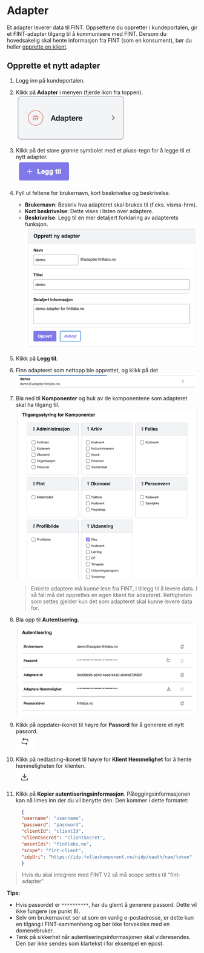 # Adapter

Et adapter leverer data til FINT. Oppsettene du oppretter i kundeportalen, gir et FINT-adapter tilgang til å kommunisere med FINT.
Dersom du hovedsakelig skal hente informasjon fra FINT (som en konsument), bør du heller [opprette en klient](portal/klient.md).

## Opprette et nytt adapter

1. Logg inn på kundeportalen.

2. Klikk på **Adapter** i menyen (fjerde ikon fra toppen).  
   ![Menyelement adapter](../_media/kundeportal-adapter-1.png)

3. Klikk på det store grønne symbolet med et pluss-tegn for å legge til et nytt adapter.  
   ![Legg til pluss](../_media/kundeportal-adapter-2.png)

4. Fyll ut feltene for brukernavn, kort beskrivelse og beskrivelse.
   - **Brukernavn**: Beskriv hva adapteret skal brukes til (f.eks. visma-hrm).
   - **Kort beskrivelse**: Dette vises i listen over adaptere.
   - **Beskrivelse**: Legg til en mer detaljert forklaring av adapterets funksjon.
   ![Adapter registrering](../_media/kundeportal-adapter-3.png)

5. Klikk på **Legg til**.

6. Finn adapteret som nettopp ble opprettet, og klikk på det     
   ![Grå blyant](../_media/kundeportal-adapter-4.png)

7. Bla ned til **Komponenter** og huk av de komponentene som adapteret skal ha tilgang til.
   ![Huk av komponenter](../_media/kundeportal-adapter-5.png)

   > Enkelte adaptere må kunne lese fra FINT, i tillegg til å levere data. I så fall må det opprettes en egen klient for adapteret. Rettigheten som settes gjelder kun det som adapteret skal kunne levere data for. 
 
8. Bla opp til **Autentisering**.
   ![Autentisering](../_media/kundeportal-adapter-6.png)

9. Klikk på oppdater-ikonet til høyre for **Passord** for å generere et nytt passord.  
   ![Generer passord](../_media/kundeportal-adapter-7.png)

10. Klikk på nedlasting-ikonet til høyre for **Klient Hemmelighet** for å hente hemmeligheten for klienten.  
   ![Hent hemmelighet](../_media/kundeportal-adapter-8.png)

11. Klikk på **Kopier autentiseringsinformasjon**. Påloggingsinformasjonen kan nå limes inn der du vil benytte den. Den kommer i dette formatet:

    ```json
      {
      "username": "username",
      "password": "password",
      "clientId": "clientId",
      "clientSecret": "clientSecret",
      "assetIds": "fintlabs.no",
      "scope": "fint-client",
      "idpUri": "https://idp.felleskomponent.no/nidp/oauth/nam/token"
      }
    ```
> Hvis du skal integrere med FINT V2 så må scope settes til "fint-adapter"

**Tips:**
- Hvis passordet er `**********`, har du glemt å generere passord. Dette vil ikke fungere (se punkt 8).
- Selv om brukernavnet ser ut som en vanlig e-postadresse, er dette kun en tilgang i FINT-sammenheng og bør ikke forveksles med en domenebruker.
- Tenk på sikkerhet når autentiseringsinformasjonen skal videresendes. Den bør ikke sendes som klartekst i for eksempel en epost.

